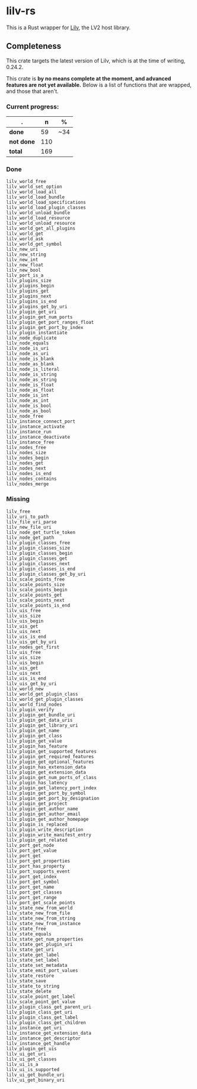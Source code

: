 # lilv-rs

This is a Rust wrapper for [Lilv](http://drobilla.net/software/lilv),
the LV2 host library.

## Completeness

This crate targets the latest version of Lilv, which is at the time of
writing, 0.24.2.

This crate is **by no means complete at the moment, and advanced
features are not yet available.** Below is a list of functions that
are wrapped, and those that aren't.

### Current progress:

. | n | %
--- | --- | ---
**done** | 59 | ~34
**not done** | 110 |
**total** | 169 |

### Done

    lilv_world_free
    lilv_world_set_option
    lilv_world_load_all
    lilv_world_load_bundle
    lilv_world_load_specifications
    lilv_world_load_plugin_classes
    lilv_world_unload_bundle
    lilv_world_load_resource
    lilv_world_unload_resource
    lilv_world_get_all_plugins
    lilv_world_get
    lilv_world_ask
    lilv_world_get_symbol
    lilv_new_uri
    lilv_new_string
    lilv_new_int
    lilv_new_float
    lilv_new_bool
    lilv_port_is_a
    lilv_plugins_size
    lilv_plugins_begin
    lilv_plugins_get
    lilv_plugins_next
    lilv_plugins_is_end
    lilv_plugins_get_by_uri
    lilv_plugin_get_uri
    lilv_plugin_get_num_ports
    lilv_plugin_get_port_ranges_float
    lilv_plugin_get_port_by_index
    lilv_plugin_instantiate
    lilv_node_duplicate
    lilv_node_equals
    lilv_node_is_uri
    lilv_node_as_uri
    lilv_node_is_blank
    lilv_node_as_blank
    lilv_node_is_literal
    lilv_node_is_string
    lilv_node_as_string
    lilv_node_is_float
    lilv_node_as_float
    lilv_node_is_int
    lilv_node_as_int
    lilv_node_is_bool
    lilv_node_as_bool
    lilv_node_free
    lilv_instance_connect_port
    lilv_instance_activate
    lilv_instance_run
    lilv_instance_deactivate
    lilv_instance_free
    lilv_nodes_free
    lilv_nodes_size
    lilv_nodes_begin
    lilv_nodes_get
    lilv_nodes_next
    lilv_nodes_is_end
    lilv_nodes_contains
    lilv_nodes_merge

### Missing

    lilv_free
    lilv_uri_to_path
    lilv_file_uri_parse
    lilv_new_file_uri
    lilv_node_get_turtle_token
    lilv_node_get_path
    lilv_plugin_classes_free
    lilv_plugin_classes_size
    lilv_plugin_classes_begin
    lilv_plugin_classes_get
    lilv_plugin_classes_next
    lilv_plugin_classes_is_end
    lilv_plugin_classes_get_by_uri
    lilv_scale_points_free
    lilv_scale_points_size
    lilv_scale_points_begin
    lilv_scale_points_get
    lilv_scale_points_next
    lilv_scale_points_is_end
    lilv_uis_free
    lilv_uis_size
    lilv_uis_begin
    lilv_uis_get
    lilv_uis_next
    lilv_uis_is_end
    lilv_uis_get_by_uri
    lilv_nodes_get_first
    lilv_uis_free
    lilv_uis_size
    lilv_uis_begin
    lilv_uis_get
    lilv_uis_next
    lilv_uis_is_end
    lilv_uis_get_by_uri
    lilv_world_new
    lilv_world_get_plugin_class
    lilv_world_get_plugin_classes
    lilv_world_find_nodes
    lilv_plugin_verify
    lilv_plugin_get_bundle_uri
    lilv_plugin_get_data_uris
    lilv_plugin_get_library_uri
    lilv_plugin_get_name
    lilv_plugin_get_class
    lilv_plugin_get_value
    lilv_plugin_has_feature
    lilv_plugin_get_supported_features
    lilv_plugin_get_required_features
    lilv_plugin_get_optional_features
    lilv_plugin_has_extension_data
    lilv_plugin_get_extension_data
    lilv_plugin_get_num_ports_of_class
    lilv_plugin_has_latency
    lilv_plugin_get_latency_port_index
    lilv_plugin_get_port_by_symbol
    lilv_plugin_get_port_by_designation
    lilv_plugin_get_project
    lilv_plugin_get_author_name
    lilv_plugin_get_author_email
    lilv_plugin_get_author_homepage
    lilv_plugin_is_replaced
    lilv_plugin_write_description
    lilv_plugin_write_manifest_entry
    lilv_plugin_get_related
    lilv_port_get_node
    lilv_port_get_value
    lilv_port_get
    lilv_port_get_properties
    lilv_port_has_property
    lilv_port_supports_event
    lilv_port_get_index
    lilv_port_get_symbol
    lilv_port_get_name
    lilv_port_get_classes
    lilv_port_get_range
    lilv_port_get_scale_points
    lilv_state_new_from_world
    lilv_state_new_from_file
    lilv_state_new_from_string
    lilv_state_new_from_instance
    lilv_state_free
    lilv_state_equals
    lilv_state_get_num_properties
    lilv_state_get_plugin_uri
    lilv_state_get_uri
    lilv_state_get_label
    lilv_state_set_label
    lilv_state_set_metadata
    lilv_state_emit_port_values
    lilv_state_restore
    lilv_state_save
    lilv_state_to_string
    lilv_state_delete
    lilv_scale_point_get_label
    lilv_scale_point_get_value
    lilv_plugin_class_get_parent_uri
    lilv_plugin_class_get_uri
    lilv_plugin_class_get_label
    lilv_plugin_class_get_children
    lilv_instance_get_uri
    lilv_instance_get_extension_data
    lilv_instance_get_descriptor
    lilv_instance_get_handle
    lilv_plugin_get_uis
    lilv_ui_get_uri
    lilv_ui_get_classes
    lilv_ui_is_a
    lilv_ui_is_supported
    lilv_ui_get_bundle_uri
    lilv_ui_get_binary_uri

